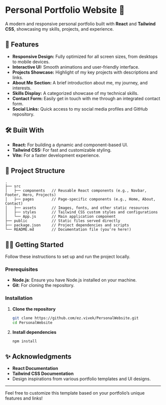 # Personal Portfolio Website 🌟  

A modern and responsive personal portfolio built with **React** and **Tailwind CSS**, showcasing my skills, projects, and experience.

## 🚀 Features  

- **Responsive Design:** Fully optimized for all screen sizes, from desktops to mobile devices.  
- **Interactive UI:** Smooth animations and user-friendly interface.  
- **Projects Showcase:** Highlight of my key projects with descriptions and links.  
- **About Me Section:** A brief introduction about me, my journey, and interests.  
- **Skills Display:** A categorized showcase of my technical skills.  
- **Contact Form:** Easily get in touch with me through an integrated contact form.  
- **Social Links:** Quick access to my social media profiles and GitHub repository.  

## 🛠️ Built With  

- **React:** For building a dynamic and component-based UI.  
- **Tailwind CSS:** For fast and customizable styling.  
- **Vite:** For a faster development experience.  

## 📂 Project Structure  

```plaintext
.
├── src
│   ├── components   // Reusable React components (e.g., Navbar, Footer, Hero, Projects)
│   ├── pages        // Page-specific components (e.g., Home, About, Contact)
│   ├── assets       // Images, fonts, and other static resources
│   ├── styles       // Tailwind CSS custom styles and configurations
│   └── App.js       // Main application component
├── public           // Static files served directly
├── package.json     // Project dependencies and scripts
└── README.md        // Documentation file (you’re here!)
```

## 🧑‍💻 Getting Started  

Follow these instructions to set up and run the project locally.  

### Prerequisites  

- **Node.js**: Ensure you have Node.js installed on your machine.  
- **Git**: For cloning the repository.  

### Installation  

1. **Clone the repository**  
   ```bash
   git clone https://github.com/ez.vivek/PersonalWebsite.git
   cd PersonalWebsite
   ```  

2. **Install dependencies**  
   ```bash
   npm install
   ```  

## ✨ Acknowledgments  

- **React Documentation**  
- **Tailwind CSS Documentation**  
- Design inspirations from various portfolio templates and UI designs.  

---

Feel free to customize this template based on your portfolio’s unique features and links!